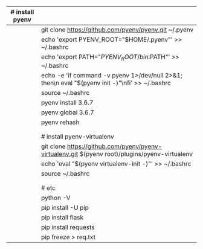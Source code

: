 | # install pyenv |                                                              |
| --------------- | ------------------------------------------------------------ |
|                 | git clone https://github.com/pyenv/pyenv.git ~/.pyenv        |
|                 | echo 'export PYENV_ROOT="$HOME/.pyenv"' >> ~/.bashrc         |
|                 | echo 'export PATH="$PYENV_ROOT/bin:$PATH"' >> ~/.bashrc      |
|                 | echo -e 'if command -v pyenv 1>/dev/null 2>&1; then\n  eval "$(pyenv init -)"\nfi' >> ~/.bashrc |
|                 | source ~/.bashrc                                             |
|                 | pyenv install 3.6.7                                          |
|                 | pyenv global 3.6.7                                           |
|                 | pyenv rehash                                                 |
|                 |                                                              |
|                 |                                                              |
|                 | # install pyenv-virtualenv                                   |
|                 | git clone https://github.com/pyenv/pyenv-virtualenv.git $(pyenv root)/plugins/pyenv-virtualenv |
|                 | echo 'eval "$(pyenv virtualenv-init -)"' >> ~/.bashrc        |
|                 | source ~/.bashrc                                             |
|                 |                                                              |
|                 |                                                              |
|                 | # etc                                                        |
|                 | python -V                                                    |
|                 | pip install -U pip                                           |
|                 | pip install flask                                            |
|                 | pip install requests                                         |
|                 | pip freeze > req.txt                                         |